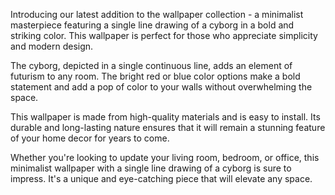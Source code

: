 <!--
Write me content for website with wallpaper "A minimalist wallpaper with a single line drawing of a cyborg, in a striking color such as bright red or blue."
-->

<!--font:Inter-->

Introducing our latest addition to the wallpaper collection - a minimalist masterpiece featuring a single line drawing of a cyborg in a bold and striking color. This wallpaper is perfect for those who appreciate simplicity and modern design.

The cyborg, depicted in a single continuous line, adds an element of futurism to any room. The bright red or blue color options make a bold statement and add a pop of color to your walls without overwhelming the space.

This wallpaper is made from high-quality materials and is easy to install. Its durable and long-lasting nature ensures that it will remain a stunning feature of your home decor for years to come.

Whether you're looking to update your living room, bedroom, or office, this minimalist wallpaper with a single line drawing of a cyborg is sure to impress. It's a unique and eye-catching piece that will elevate any space.
